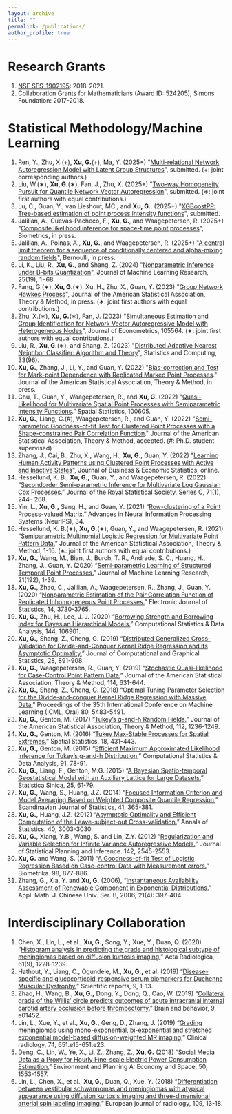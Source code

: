```yaml
---
layout: archive
title: ""
permalink: /publications/
author_profile: true
---
```

Research Grants
====
1. [NSF SES-1902195](https://www.nsf.gov/awardsearch/showAward?AWD_ID=1902195): 2018-2021.
2. Collaboration Grants for Mathematicians (Award ID: 524205), Simons Foundation: 2017-2018.

Statistical Methodology/Machine Learning 
=====
1. Ren, Y., Zhu, X.(+), **Xu, G.**(+), Ma, Y. (2025+) "[Multi-relational Network Autoregression Model with Latent Group Structures](https://arxiv.org/abs/2406.03296)", submitted. (+: joint corresponding authors.)
2. Liu, W.(∗), **Xu, G.**(∗), Fan, J., Zhu, X. (2025+) "[Two-way Homogeneity Pursuit for Quantile Network Vector Autoregression](https://arxiv.org/abs/2404.18732)", submitted. (∗: joint first authors with equal contributions.)
3. Lu, C., Guan, Y., van Lieshout, MC., and **Xu, G.**. (2025+) "[XGBoostPP: Tree-based estimation of point process intensity functions](https://arxiv.org/abs/2401.17966)", submitted.
4. Jalilian, A., Cuevas-Pacheco, F., **Xu, G.**, and Waagepetersen, R.  (2025+) "[Composite likelihood inference for space-time point processes](http://arxiv.org/abs/2402.12548)", Biometrics, in press.
5. Jalilian, A., Poinas, A., **Xu, G.**, and Waagepetersen, R. (2025+) "[A central limit theorem for a sequence of conditionally centered and alpha-mixing random fields](https://arxiv.org/abs/2301.08942)", Bernoulli, in press.
1. Li, K., Liu, R., **Xu, G.**, and Shang, Z. (2024) "[Nonparametric Inference under B-bits Quantization](https://www.jmlr.org/papers/volume25/20-075/20-075.pdf)", Journal of Machine Learning Research, 25(19), 1−68.
2. Fang, G.(∗), **Xu, G.**(∗), Xu, H., Zhu, X., Guan, Y. (2023) "[Group Network Hawkes Process](https://arxiv.org/abs/2002.08521)", Journal of the American Statistical Association, Theory & Method, in press. (∗: joint first authors with equal contributions.)
3. Zhu, X.(∗), **Xu, G.**(∗), Fan, J. (2023) "[Simultaneous Estimation and Group Identification for Network Vector Autoregressive Model with Heterogeneous Nodes](https://arxiv.org/abs/2209.12229)", Journal of Econometrics, 105564. (∗: joint first authors with equal contributions.)
4. Liu, R., **Xu, G.**(∗), and Shang, Z. (2023) "[Distributed Adaptive Nearest Neighbor Classifier: Algorithm and Theory](https://arxiv.org/abs/2105.09788)", Statistics and Computing, 33(96).
1. **Xu, G.**, Zhang, J., Li, Y., and Guan, Y. (2022) "[Bias-correction and Test for Mark-point Dependence with Replicated Marked Point Processes](https://arxiv.org/abs/2207.09931)." Journal of the American Statistical Association, Theory & Method, in press.
2. Chu, T., Guan, Y., Waagepetersen, R., and **Xu, G.** (2022) "[Quasi-Likelihood for Multivariate Spatial Point Processes with Semiparametric Intensity Functions](https://doi.org/10.1016/j.spasta.2022.100605).” Spatial Statistics, 100605.
20. **Xu, G.**, Liang, C.(#), Waagepetersen, R., and Guan, Y. (2022) "[Semi-parametric Goodness-of-fit Test for Clustered Point Processes with a Shape-constrained  Pair Correlation Function](https://www.tandfonline.com/doi/full/10.1080/01621459.2022.2029456)." Journal of the American Statistical Association, Theory & Method, accepted. (#: Ph.D. student supervised)
19. Zhang, J., Cai, B., Zhu, X., Wang, H., **Xu, G.**, Guan, Y. (2022) "[Learning Human Activity Patterns using Clustered Point Processes with Active and Inactive States](https://www.tandfonline.com/doi/full/10.1080/07350015.2021.2025065)", Journal of Business & Economic Statistics, online.
18. Hessellund, K. B., **Xu, G.,** Guan, Y., and Waagepetersen, R. (2022) “[Secondorder Semi-parametric Inference for Multivariate Log Gaussian Cox Processes.](http://dx.doi.org/10.1111/rssc.12530)” Journal of the Royal Statistical Society, Series C, 71(1), 244– 268.
17. Yin, L., **Xu, G.,** Sang, H., and Guan, Y. (2021) “[Row-clustering of a Point Process-valued Matrix.](https://proceedings.neurips.cc/paper/2021/file/a6a38989dc7e433f1f42388e7afca318-Paper.pdf)” Advances in Neural Information Processing Systems (NeurIPS), 34.
16. Hessellund, K. B.(∗), **Xu, G.**(∗), Guan, Y., and Waagepetersen, R. (2021) “[Semiparametric Multinomial Logistic Regression for Multivariate Point Pattern Data.](https://www.tandfonline.com/doi/full/10.1080/01621459.2020.1863812)” Journal of the American Statistical Association, Theory & Method, 1-16. (∗: joint first authors with equal contributions.)
15. **Xu, G.,** Wang, M., Bian, J., Burch, T. R., Andrade, S. C., Huang, H., Zhang, J., Guan, Y. (2020) “[Semi-parametric Learning of Structured Temporal Point Processes.](https://www.jmlr.org/papers/v21/18-735.html)” Journal of Machine Learning Research, 21(192), 1-39.
14. **Xu, G.,** Zhao, C., Jalilian, A., Waagepetersen, R., Zhang, J., Guan, Y. (2020) “[Nonparametric Estimation of the Pair Correlation Function of Replicated Inhomogeneous Point Processes.](https://projecteuclid.org/journals/electronic-journal-of-statistics/volume-14/issue-2/Nonparametric-estimation-of-the-pair-correlation-function-of-replicated-inhomogeneous/10.1214/20-EJS1755.full)” Electronic Journal of Statistics, 14, 3730-3765.
13. **Xu, G.,** Zhu, H., Lee, J. J. (2020) “[Borrowing Strength and Borrowing Index for Bayesian Hierarchical Models.](https://www.sciencedirect.com/science/article/pii/S0167947319302567)” Computational Statistics & Data Analysis, 144, 106901.
12. **Xu, G.,** Shang, Z., Cheng, G. (2019) “[Distributed Generalized Cross-Validation for Divide-and-Conquer Kernel Ridge Regression and its Asymptotic Optimality.](https://www.tandfonline.com/doi/abs/10.1080/10618600.2019.1586714)” Journal of Computational and Graphical Statistics, 28, 891-908.
11. **Xu, G.,** Waagepetersen, R., Guan, Y. (2019) “[Stochastic Quasi-likelihood for Case-Control Point Pattern Data.](https://www.tandfonline.com/doi/full/10.1080/01621459.2017.1421543)” Journal of the American Statistical Association, Theory & Method, 114, 631-644.
10. **Xu, G.,** Shang, Z., Cheng, G. (2018) “[Optimal Tuning Parameter Selection for the Divide-and-conquer Kernel Ridge Regression with Massive Data.](http://proceedings.mlr.press/v80/xu18f.html)” Proceedings of the 35th International Conference on Machine Learning (ICML, Oral) 80, 5483-5491.
9. **Xu, G.,** Genton, M. (2017) “[Tukey’s g-and-h Random Fields.](https://www.tandfonline.com/doi/full/10.1080/01621459.2016.1205501)” Journal of the American Statistical Association, Theory & Method, 112, 1236-1249.
8. **Xu, G.,** Genton, M. (2016) “[Tukey Max-Stable Processes for Spatial Extremes.](https://www.sciencedirect.com/science/article/pii/S2211675316300574)” Spatial Statistics, 18, 431-443.
7. **Xu, G.,** Genton, M. (2015) “[Efficient Maximum Approximated Likelihood Inference for Tukey’s g-and-h Distribution.](https://www.sciencedirect.com/science/article/pii/S0167947315001401)” Computational Statistics & Data Analysis, 91, 78-91.
6. **Xu, G.,** Liang, F., Genton, M.G. (2015) “[A Bayesian Spatio-temporal Geostatistical Model with an Auxiliary Lattice for Large Datasets.](http://www3.stat.sinica.edu.tw/statistica/oldpdf/A25n14.pdf)” Statistica Sinica, 25, 61-79.
5. **Xu, G.,** Wang, S., Huang, J.Z. (2014) “[Focused Information Criterion and Model Averaging Based on Weighted Composite Quantile Regression.](https://onlinelibrary.wiley.com/doi/10.1111/sjos.12034)” Scandinavian Journal of Statistics, 41, 365-381.
4. **Xu, G.,** Huang, J.Z. (2012) “[Asymptotic Optimality and Efficient Computation of the Leave-subject-out Cross-validation.](https://www.jstor.org/stable/41806564)” Annals of Statistics. 40, 3003-3030.
3. **Xu, G.,** Xiang, Y.B., Wang, S. and Lin, Z.Y. (2012) “[Regularization and Variable Selection for Infinite Variance Autoregressive Models.](https://www.sciencedirect.com/science/article/pii/S0378375812001309)” Journal of Statistical Planning and Inference. 142, 2545-2553.
2. **Xu, G.** and Wang, S. (2011) “[A Goodness-of-fit Test of Logistic Regression Based on Case-control Data with Measurement errors.](https://academic.oup.com/biomet/article/98/4/877/234244?login=true)” Biometrika. 98, 877-886.
1. Zhang, G., Xia, Y. and **Xu, G.** (2006), “[Instantaneous Availability Assessment of Renewable Component in Exponential Distributions.](https://link.springer.com/article/10.1007/s11766-006-0003-6)” Appl. Math. J. Chinese Univ. Ser. B, 2006, 21(4): 397-404.

Interdisciplinary Collaboration
=====
1. Chen, X., Lin, L., et al., **Xu, G.,** Song, Y., Xue, Y., Duan, Q. (2020) “[Histogram analysis in predicting the grade and histological subtype of meningiomas based on diffusion kurtosis imaging.](https://journals.sagepub.com/doi/abs/10.1177/0284185119898656)” Acta Radiologica, 61(9), 1228-1239.
5. Hathout, Y., Liang, C., Ogundele, M., **Xu, G.,** et al. (2019) “[Disease-specific and glucocorticoid-responsive serum biomarkers for Duchenne Muscular Dystrophy.](https://www.nature.com/articles/s41598-019-48548-9)” Scientific reports, 9, 1-13.
4. Zhao, H., Wang, B., **Xu, G.,** Dong, Y., Dong, Q., Cao, W. (2019) “[Collateral grade of the Willis’ circle predicts outcomes of acute intracranial internal carotid artery occlusion before thrombectomy.](https://onlinelibrary.wiley.com/doi/full/10.1002/brb3.1452)” Brain and behavior, 9, e01452.
3. Lin, L., Xue, Y., et al., **Xu, G.,** Geng, D., Zhang, J. (2019) “[Grading meningiomas using mono-exponential, bi-exponential and stretched exponential model-based diffusion-weighted MR imaging.](https://www.sciencedirect.com/science/article/pii/S0009926019301941)” Clinical radiology, 74, 651.e15-651.e23.
2. Deng, C., Lin, W., Ye, X., Li, Z., Zhang, Z., **Xu, G.** (2018) “[Social Media Data as a Proxy for Hourly Fine-scale Electric Power Consumption Estimation.](https://journals.sagepub.com/doi/full/10.1177/0308518X18786250)” Environment and Planning A: Economy and Space, 50, 1553-1557.
1. Lin, L., Chen, X., et al., **Xu, G.,** Duan, Q., Xue, Y. (2018) “[Differentiation between vestibular schwannomas and meningiomas with atypical appearance using diffusion kurtosis imaging and three-dimensional arterial spin labeling imaging.](https://www.sciencedirect.com/science/article/pii/S0720048X18303607)” European journal of radiology, 109, 13-18.
